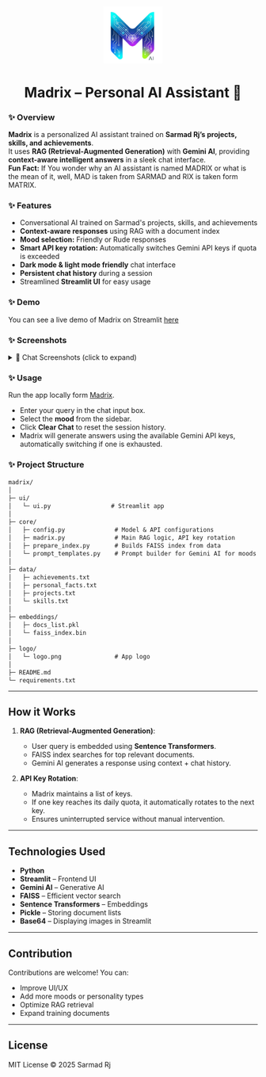 <p align="center">
  <img src="logo/logo.png" width="120" alt="Madrix Logo">
</p>

<p>
  <h1 align="center">Madrix – Personal AI Assistant 🤖</h1>
</p>

### ✨ Overview

**Madrix** is a personalized AI assistant trained on **Sarmad Rj’s projects, skills, and achievements**.  
It uses **RAG (Retrieval-Augmented Generation)** with **Gemini AI**, providing **context-aware intelligent answers** in a sleek chat interface.  
**Fun Fact:** If You wonder why an AI assistant is named MADRIX or what is the mean of it, well, MAD is taken from SARMAD and RIX is taken form MATRIX.

### ✨ Features

*  Conversational AI trained on Sarmad's projects, skills, and achievements
*  **Context-aware responses** using RAG with a document index
*  **Mood selection:** Friendly or Rude responses
*  **Smart API key rotation:** Automatically switches Gemini API keys if quota is exceeded
*  **Dark mode & light mode friendly** chat interface
*  **Persistent chat history** during a session
*  Streamlined **Streamlit UI** for easy usage

### ✨ Demo

You can see a live demo of Madrix on Streamlit [here](https://madrix-personal-ai-assistant.streamlit.app/) 

### ✨ Screenshots

<details>
<summary>💬 Chat Screenshots (click to expand)</summary>

<p>
  <img src="Screen-Shots/1.png" width="30%" alt="Chat Screenshot 1">
  <img src="Screen-Shots/2.png" width="30%" alt="Chat Screenshot 1">
  <img src="Screen-Shots/3.png" width="30%" alt="Chat Screenshot 1">
  <img src="Screen-Shots/4.png" width="30%" alt="Chat Screenshot 1">
  <img src="Screen-Shots/5.png" width="30%" alt="Chat Screenshot 1">
</p>

</details>



### ✨ Usage

Run the app locally form [Madrix](https://madrix-personal-ai-assistant.streamlit.app/).

* Enter your query in the chat input box.
* Select the **mood** from the sidebar.
* Click **Clear Chat** to reset the session history.
* Madrix will generate answers using the available Gemini API keys, automatically switching if one is exhausted.

### ✨ Project Structure

```
madrix/
│
├─ ui/
│   └─ ui.py                 # Streamlit app
│
├─ core/
│   ├─ config.py              # Model & API configurations
│   ├─ madrix.py              # Main RAG logic, API key rotation
│   ├─ prepare_index.py       # Builds FAISS index from data
│   └─ prompt_templates.py    # Prompt builder for Gemini AI for moods
│
├─ data/
│   ├─ achievements.txt    
│   ├─ personal_facts.txt  
│   ├─ projects.txt       
│   └─ skills.txt         
│
├─ embeddings/
│   ├─ docs_list.pkl   
│   └─ faiss_index.bin    
│
├─ logo/
│   └─ logo.png               # App logo
│
├─ README.md
└─ requirements.txt
```

---

## How it Works

1. **RAG (Retrieval-Augmented Generation)**:

   * User query is embedded using **Sentence Transformers**.
   * FAISS index searches for top relevant documents.
   * Gemini AI generates a response using context + chat history.
2. **API Key Rotation**:

   * Madrix maintains a list of keys.
   * If one key reaches its daily quota, it automatically rotates to the next key.
   * Ensures uninterrupted service without manual intervention.

---

## Technologies Used

* **Python**
* **Streamlit** – Frontend UI
* **Gemini AI** – Generative AI
* **FAISS** – Efficient vector search
* **Sentence Transformers** – Embeddings
* **Pickle** – Storing document lists
* **Base64** – Displaying images in Streamlit

---

## Contribution

Contributions are welcome! You can:

* Improve UI/UX
* Add more moods or personality types
* Optimize RAG retrieval
* Expand training documents

---

## License

MIT License © 2025 Sarmad Rj






